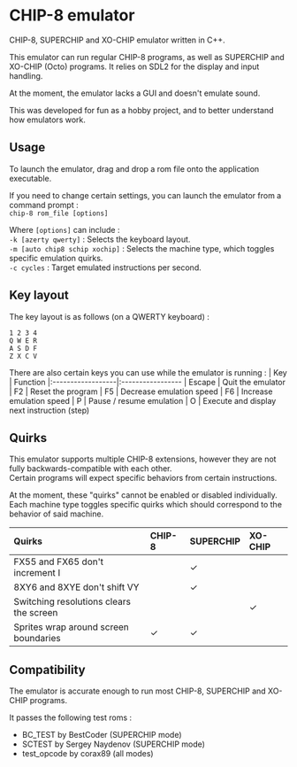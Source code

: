 # CHIP-8 emulator
CHIP-8, SUPERCHIP and XO-CHIP emulator written in C++.

This emulator can run regular CHIP-8 programs, as well as SUPERCHIP and XO-CHIP (Octo) programs.
It relies on SDL2 for the display and input handling.

At the moment, the emulator lacks a GUI and doesn't emulate sound.

This was developed for fun as a hobby project, and to better understand how emulators work.

## Usage
To launch the emulator, drag and drop a rom file onto the application executable.

If you need to change certain settings, you can launch the emulator from a command prompt :  
`chip-8 rom_file [options]`  

Where `[options]` can include :  
`-k [azerty qwerty]` : Selects the keyboard layout.  
`-m [auto chip8 schip xochip]` : Selects the machine type, which toggles specific emulation quirks.  
`-c cycles` : Target emulated instructions per second.  


## Key layout
The key layout is as follows (on a QWERTY keyboard) :
```
1 2 3 4
Q W E R
A S D F
Z X C V
```

There are also certain keys you can use while the emulator is running :
| Key               | Function
|:------------------|:-----------------
| Escape            | Quit the emulator
| F2                | Reset the program
| F5                | Decrease emulation speed
| F6                | Increase emulation speed
| P                 | Pause / resume emulation
| O                 | Execute and display next instruction (step)

## Quirks
This emulator supports multiple CHIP-8 extensions, however they are not fully backwards-compatible with each other.  
Certain programs will expect specific behaviors from certain instructions.

At the moment, these "quirks" cannot be enabled or disabled individually.  
Each machine type toggles specific quirks which should correspond to the behavior of said machine.

| Quirks                                  | CHIP-8  | SUPERCHIP | XO-CHIP |
|:----------------------------------------|:--------|:----------|:--------|
| FX55 and FX65 don't increment I         |         |     ✓     |         |
| 8XY6 and 8XYE don't shift VY            |         |     ✓     |         |
| Switching resolutions clears the screen |         |           |    ✓    |
| Sprites wrap around screen boundaries   |    ✓    |     ✓     |         |

## Compatibility
The emulator is accurate enough to run most CHIP-8, SUPERCHIP and XO-CHIP programs.  

It passes the following test roms :
- BC_TEST by BestCoder (SUPERCHIP mode)
- SCTEST by Sergey Naydenov (SUPERCHIP mode)
- test_opcode by corax89 (all modes)

